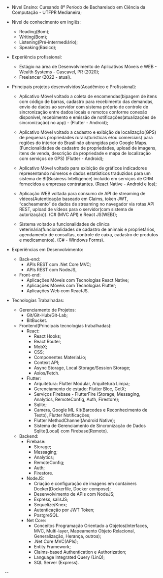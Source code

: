 * Nível Ensino: Cursando 8º Período de Bacharelado em Ciência da Computação - UTFPR Medianeira;

* Nível de conhecimento em inglês:
  - Reading(Bom);
  - Writing(Bom);
  - Listening(Pré-intermediário);
  - Speaking(Básico);

* Experiência profissional:
  - Estágio na área de Desenvolvimento de Aplicativos Móveis e WEB - Wealth Systems - Cascavel, PR (2020);
  - Freelancer (2022 - atual).
 
* Principais projetos desenvolvidos(Acadêmico e Profissional):

  - Aplicativo Móvel voltado a coleta de encomendas(bipagem de itens com código de barras, cadastro para recebimento das demandas, envio de dados ao servidor com sistema próprio de controle de sincronização entre dados locais e remotos conforme conexão disponível, recebimento e emissão de notificações(atualizações de sincronização) no app) - (Flutter - Android);

  - Aplicativo Móvel voltado a cadastro e exibição de localização(GPS) de pequenas propriedades rurais(turísticas e/ou comerciais) para regiões do interior do Brasil não abrangidas pelo Google Maps. (Funcionalidades de cadastro de propriedades, upload de imagens, itens de venda, descrição da propriedade e mapa de localização com serviços de GPS) (Flutter - Android);
 
  - Aplicativo Móvel voltado para exibição de gráficos indicadores representando números e dados estatísticos traduzidos para um sistema de BI(Business Intelligence) incluído em serviços de CRM fornecidos a empresas contratantes. (React Native - Android e Ios); 

  - Aplicação WEB voltada para consumo de API de streaming de vídeos(Autenticação baseado em Claims, token JWT, “cacheamento” de dados de streaming no navegador via rotas API REST, upload de vídeos para o servidor(com sistema de autorização)). (C# (MVC API) e React JS(WEB));
 
  - Sistema voltado a funcionalidades de clínica veterinária(funcionalidades de cadastro de animais e proprietários, agendamento de consultas, controle de caixa, cadastro de produtos e medicamentos). (C# - Windows Forms).
 

* Experiências em Desenvolvimento:
  - Back-end:
     * APIs REST com .Net Core MVC;
     * APIs REST com NodeJS,
  - Front-end:
     * Aplicações Móveis com Tecnologias React Native;
     * Aplicações Móveis com Tecnologias Flutter;
     * Aplicações Web com ReactJS.
* Tecnologias Trabalhadas:
    * Gerenciamento de Projetos:
       - Git/Git-Hub/Git-Lab;
       - BitBucket.
    * Frontend(Principais tecnologias trabalhadas):
      * React:
        - React Hooks;
        - React Router;
        - MobX;
        - CSS;
        - Componentes Material.io;
        - Context API;
        - Async Storage, Local Storage/Session Storage;
        - Axios/Fetch.
      * Flutter:
        - Arquitetura: Flutter Modular, Arquitetura Limpa;
        - Gerenciamento de estado: Flutter Bloc, GetX;
        - Serviços Firebase - FlutterFire (Storage, Messaging, Analytics, RemoteConfig, Auth, Firestore);       	  
        - Sqlite;
        - Camera, Google ML Kit(Barcodes e Reconhecimento de Texto), Flutter Notificações;
        - Flutter MethodChannel(Android Native);
        - Sistema de Gerenciamento de Sincronização de Dados Sqlite(Local) com Firebase(Remoto).    		 	
    * Backend:
      * Firebase:
        - Storage;
        - Messaging;
        - Analytics;
        - RemoteConfig;
        - Auth;
        - Firestore.
      * NodeJS:
        - Criação e configuração de imagens em containers Docker(Dockerfile, Docker compose);
        - Desenvolvimento de APIs com NodeJS;
        - Express, sailsJS;
        - Sequelize/Knex;
        - Autenticação por JWT Token;
        - PostgreSQL.
      * Net Core:
        - Conceitos Programação Orientado a Objetos(Interfaces, MVC, Multi-layer, Mapeamento Objeto Relacional, Generalização, Herança, outros);
        - .Net Core MVC(APIs);
        - Entity Framework;
        - Claims-based Authentication e Authorization;
        - Language Integrated Query (LinQ);
        - SQL Server (Express).

--
